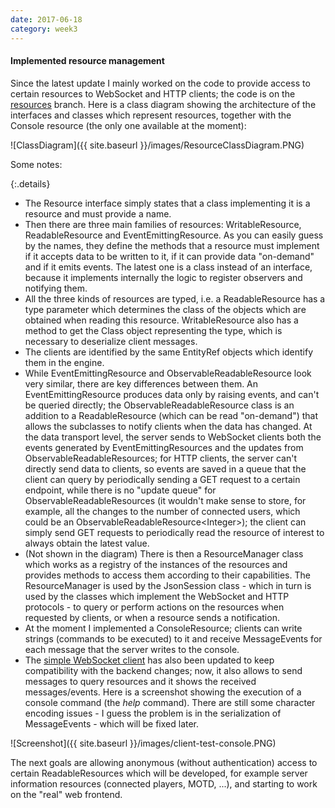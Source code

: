 ```yaml
---
date: 2017-06-18
category: week3
---
```


#### Implemented resource management
Since the latest update I mainly worked on the code to provide access to certain resources to WebSocket and HTTP clients; the code is on the [resources](https://github.com/gianluca-nitti/FacadeServer/tree/resources) branch. Here is a class diagram showing the architecture of the interfaces and classes which represent resources, together with the Console resource (the only one available at the moment):

![ClassDiagram]({{ site.baseurl }}/images/ResourceClassDiagram.PNG)

Some notes:

{:.details}
- The Resource interface simply states that a class implementing it is a resource and must provide a name.
- Then there are three main families of resources: WritableResource, ReadableResource and EventEmittingResource. As you can easily guess by the names, they define the methods that a resource must implement if it accepts data to be written to it, if it can provide data "on-demand" and if it emits events. The latest one is a class instead of an interface, because it implements internally the logic to register observers and notifying them.
- All the three kinds of resources are typed, i.e. a ReadableResource has a type parameter which determines the class of the objects which are obtained when reading this resource. WritableResource also has a method to get the Class object representing the type, which is necessary to deserialize client messages.
- The clients are identified by the same EntityRef objects which identify them in the engine.
- While EventEmittingResource and ObservableReadableResource look very similar, there are key differences between them. An EventEmittingResource produces data only by raising events, and can't be queried directly; the ObservableReadableResource class is an addition to a ReadableResource (which can be read "on-demand") that allows the subclasses to notify clients when the data has changed. At the data transport level, the server sends to WebSocket clients both the events generated by EventEmittingResources and the updates from ObservableReadableResources; for HTTP clients, the server can't directly send data to clients, so events are saved in a queue that the client can query by periodically sending a GET request to a certain endpoint, while there is no "update queue" for ObservableReadableResources (it wouldn't make sense to store, for example, all the changes to the number of connected users, which could be an ObservableReadableResource&lt;Integer&gt;); the client can simply send GET requests to periodically read the resource of interest to always obtain the latest value.
- (Not shown in the diagram) There is then a ResourceManager class which works as a registry of the instances of the resources and provides methods to access them according to their capabilities. The ResourceManager is used by the JsonSession class - which in turn is used by the classes which implement the WebSocket and HTTP protocols - to query or perform actions on the resources when requested by clients, or when a resource sends a notification.
- At the moment I implemented a ConsoleResource; clients can write strings (commands to be executed) to it and receive MessageEvents for each message that the server writes to the console.
- The [simple WebSocket client](https://gist.github.com/gianluca-nitti/14e5d61d66d1f347330fa7f42f3db7da) has also been updated to keep compatibility with the backend changes; now, it also allows to send messages to query resources and it shows the received messages/events. Here is a screenshot showing the execution of a console command (the *help* command). There are still some character encoding issues - I guess the problem is in the serialization of MessageEvents - which will be fixed later.

![Screenshot]({{ site.baseurl }}/images/client-test-console.PNG)

The next goals are allowing anonymous (without authentication) access to certain ReadableResources which will be developed, for example server information resources (connected players, MOTD, ...), and starting to work on the "real" web frontend.
